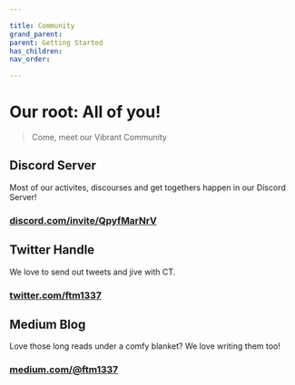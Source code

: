 ```yaml
---

title: Community
grand_parent:
parent: Getting Started
has_children:
nav_order:

---
```


# Our root: All of you!
> Come, meet our Vibrant Community

## Discord Server
Most of our activites, discourses and get togethers happen in our Discord Server!
### [discord.com/invite/QpyfMarNrV](https://discord.com/invite/QpyfMarNrV)

## Twitter Handle
We love to send out tweets and jive with CT.
### [twitter.com/ftm1337](https://twitter.com/ftm1337)

## Medium Blog
Love those long reads under a comfy blanket? We love writing them too!
### [medium.com/@ftm1337](https://medium.com/@ftm1337)